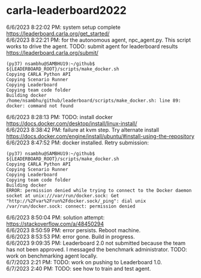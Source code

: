 # carla-leaderboard2022
6/6/2023 8:22:02 PM: system setup complete https://leaderboard.carla.org/get_started/  
6/6/2023 8:22:21 PM: for the autonomous agent, npc_agent.py. This script works to drive the agent. TODO: submit agent for leaderboard results https://leaderboard.carla.org/submit/  
```
(py37) nsambhu@SAMBHU19:~/github$ ${LEADERBOARD_ROOT}/scripts/make_docker.sh 
Copying CARLA Python API
Copying Scenario Runner
Copying Leaderboard
Copying team code folder
Building docker
/home/nsambhu/github/leaderboard/scripts/make_docker.sh: line 89: docker: command not found
```
6/6/2023 8:28:13 PM: TODO: install docker https://docs.docker.com/desktop/install/linux-install/  
6/6/2023 8:38:42 PM: failure at kvm step. Try alternate install https://docs.docker.com/engine/install/ubuntu/#install-using-the-repository  
6/6/2023 8:47:52 PM: docker installed. Retry submission: 
```
(py37) nsambhu@SAMBHU19:~/github$ ${LEADERBOARD_ROOT}/scripts/make_docker.sh
Copying CARLA Python API
Copying Scenario Runner
Copying Leaderboard
Copying team code folder
Building docker
ERROR: permission denied while trying to connect to the Docker daemon socket at unix:///var/run/docker.sock: Get "http://%2Fvar%2Frun%2Fdocker.sock/_ping": dial unix /var/run/docker.sock: connect: permission denied
```
6/6/2023 8:50:04 PM: solution attempt: https://stackoverflow.com/a/48450294  
6/6/2023 8:50:59 PM: error persists. Reboot machine.  
6/6/2023 8:53:53 PM: error gone. Build in progress.  
6/6/2023 9:09:35 PM: Leaderboard 2.0 not submitted because the team has not been approved. I messaged the benchmark administrator. TODO: work on benchmarking agent locally.  
6/7/2023 2:21 PM: TODO: work on pushing to Leaderboard 1.0.  
6/7/2023 2:40 PM: TODO: see how to train and test agent.  
